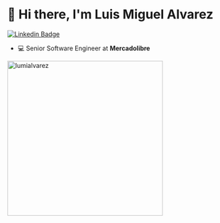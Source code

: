 # 👋 Hi there, I'm Luis Miguel Alvarez

[![Linkedin Badge](https://img.shields.io/badge/-LinkedIn-blue?style=flat-square&logo=Linkedin&logoColor=white&link=https://www.linkedin.com/in/lumi-aalvarez/)](https://www.linkedin.com/in/lumi-aalvarez/)

- :computer: Senior Software Engineer at **Mercadolibre**


<p>
<img width="350px" src="https://github-readme-stats.vercel.app/api/top-langs?username=lumialvarez&show_icons=true&theme=algolia&locale=en&layout=compact&hide_border=true&exclude_repo=CRUD_JAX-RS_AngularJS&langs_count=9" alt="lumialvarez" />
</p>